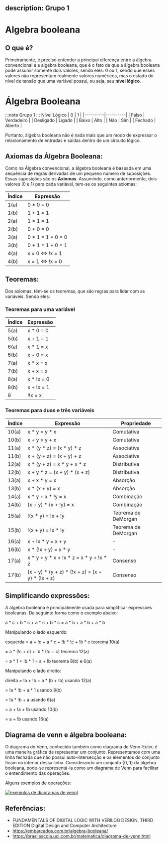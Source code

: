description: Grupo 1
---

# Algebra booleana
## O que é?
Primeiramente, é preciso entender a principal diferença entre a álgebra convencional e a algebra booleana, que é o fato de que a álgebra booleana pode assumir somente dois valores, sendo eles: 0 ou 1, sendo que esses valores não representam realmente valores numéricos, mas o estado do nível de tensão que uma variável possui, ou seja, seu **nível lógico**.

# Álgebra Booleana
:::note
Grupo 1
:::
Nível Lógico
| 0 | 1 | 
|----------|----------|
| Falso  | Verdadeiro  | 
| Desligado  | Ligado |
| Baixo | Alto |
| Não | Sim |
| Fechado | Aberto |

Portanto, álgebra booleana não é nada mais que um modo de expressar o relacionamento de entradas e saídas dentro de um circuito lógico.

## Axiomas da Álgebra Booleana:
Como  na Álgebra convencional, a álgebra booleana é baseada em uma sequência de regras derivadas de um pequeno número de suposições. Essas suposições são os **Axiomas**. Assumindo, como anteriormente, dois valores (0 e 1) para cada variável, tem-se os seguintes axiomas:

| **Índice** | **Expressão**                |
|------------|------------------------------|
| 1(a)       | 0 * 0 = 0                    |
| 1(b)       | 1 + 1 = 1                    |
| 2(a)       | 1 * 1 = 1                    |
| 2(b)       | 0 + 0 = 0                    |
| 3(a)       | 0 * 1 = 1 * 0 = 0            |
| 3(b)       | 0 + 1 = 1 + 0 = 1            |
| 4(a)       | x = 0 ⇔ !x = 1               |
| 4(b)       | x = 1 ⇔ !x = 0               |

## Teoremas:
Dos axiomas, têm-se os teoremas, que são regras para lidar com as variáveis. Sendo eles:

### Teoremas para uma variável

| **Índice** | **Expressão**                |
|------------|------------------------------|
| 5(a)       | x * 0 = 0                    |
| 5(b)       | x + 1 = 1                    |
| 6(a)       | x * 1 = x                    |
| 6(b)       | x + 0 = x                    |
| 7(a)       | x * x = x                    |
| 7(b)       | x + x = x                    |
| 8(a)       | x * !x = 0                   |
| 8(b)       | x + !x = 1                   |
| 9          | !!x = x                      |

### Teoremas para duas e três variáveis

| **Índice** | **Expressão**                                | **Propriedade**       |
|------------|----------------------------------------------|-----------------------|
| 10(a)      | x * y = y * x                               | Comutativa            |
| 10(b)      | x + y = y + x                               | Comutativa            |
| 11(a)      | x * (y * z) = (x * y) * z                   | Associativa           |
| 11(b)      | x + (y + z) = (x + y) + z                   | Associativa           |
| 12(a)      | x * (y + z) = x * y + x * z                 | Distributiva          |
| 12(b)      | x + y * z = (x + y) * (x + z)               | Distributiva          |
| 13(a)      | x + x * y = x                               | Absorção              |
| 13(b)      | x * (x + y) = x                             | Absorção              |
| 14(a)      | x * y + x * !y = x                          | Combinação            |
| 14(b)      | (x + y) * (x + !y) = x                      | Combinação            |
| 15(a)      | !(x * y) = !x + !y                          | Teorema de DeMorgan   |
| 15(b)      | !(x + y) = !x * !y                          | Teorema de DeMorgan   |
| 16(a)      | x + !x * y = x + y                          | -                     |
| 16(b)      | x * (!x + y) = x * y                        | -                     |
| 17(a)      | x * y + y * x + !x * z = x * y + !x * z     | Consenso              |
| 17(b)      | (x + y) * (y + z) * (!x + z) = (x + y) * (!x + z) | Consenso          |

## Simplificando expressões:
A álgebra booleana é principalmente usada para simplificar expressões booleanas. Da seguinte forma como o exemplo abaixo:

a * c + b * c + a * c + b * c = a * b + a * b + a * b 

Manipulando o lado esquerdo:

esquerda = a + !c + a * c + !b * !c + !b * c  teorema 10(a)

= a * (!c + c) + !b * (!c + c)  teorema 12(a)

= a * 1 + !b * 1  = a + !b teorema 8(b) e 6(a)

Manipulando o lado direito:

direita = !a + !b + a * (b + !b)  usando 12(a)

= !a * !b + a  * 1 usando 8(b)

= !a * !b + a  usando 6(a)

= a + !a + !b  usando 10(b)

= a + !b usando 16(a)

## Diagrama de venn e  álgebra booleana:
O diagrama de Venn, conhecido também como diagrama de Venn-Euler, é uma maneira gráfica de representar um conjunto. Representamos com uma linha fechada que não possui auto-intersecção e  os elementos do conjunto ficam no interior dessa linha. Considerando um conjunto {0, 1} da álgebra booleana, pode-se representá-la como um diagrama de Venn para facilitar o entendimento das operações. 

Alguns exemplos de operações:

[![exemplos de diagramas de venn](https://www.google.com/url?sa=i&url=https%3A%2F%2Fwww.researchgate.net%2Ffigure%2FFigura-2-Diagramas-de-Venn-e-as-aplicaes-de-operadores-de-lgica-booleana-Fonte_fig2_315825852&psig=AOvVaw1sNDJ1xo6qXgrEZEZDoGvZ&ust=1733969234419000&source=images&cd=vfe&opi=89978449&ved=0CBQQjRxqFwoTCLD50vPQnooDFQAAAAAdAAAAABBN)](https://www.google.com/url?sa=i&url=https%3A%2F%2Fwww.researchgate.net%2Ffigure%2FFigura-2-Diagramas-de-Venn-e-as-aplicaes-de-operadores-de-lgica-booleana-Fonte_fig2_315825852&psig=AOvVaw1sNDJ1xo6qXgrEZEZDoGvZ&ust=1733969234419000&source=images&cd=vfe&opi=89978449&ved=0CBQQjRxqFwoTCLD50vPQnooDFQAAAAAdAAAAABBN))

## Referências:
- FUNDAMENTALS OF DIGITAL LOGIC WITH VERILOG DESIGN, THIRD EDITION Digital Design and Computer Architecture
- https://embarcados.com.br/algebra-booleana/
- https://brasilescola.uol.com.br/matematica/diagrama-de-venn.html
